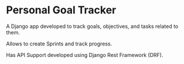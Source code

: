 # Personal Goal Tracker

A Django app developed to track goals, objectives, and tasks related to them. 

Allows to create Sprints and track progress.

Has API Support developed using Django Rest Framework (DRF).